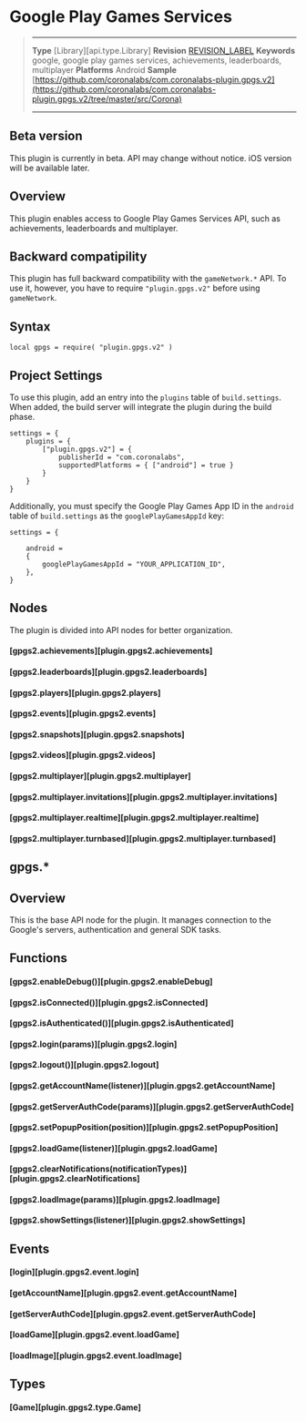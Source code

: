 # Google Play Games Services

> --------------------- ------------------------------------------------------------------------------------------
> __Type__              [Library][api.type.Library]
> __Revision__          [REVISION_LABEL](REVISION_URL)
> __Keywords__          google, google play games services, achievements, leaderboards, multiplayer
> __Platforms__         Android
> __Sample__            [https://github.com/coronalabs/com.coronalabs-plugin.gpgs.v2](https://github.com/coronalabs/com.coronalabs-plugin.gpgs.v2/tree/master/src/Corona)
> --------------------- ------------------------------------------------------------------------------------------

## Beta version

This plugin is currently in beta. API may change without notice.
iOS version will be available later.

## Overview

This plugin enables access to Google Play Games Services API, such as achievements, leaderboards and multiplayer.

## Backward compatipility

This plugin has full backward compatibility with the `gameNetwork.*` API. To use it, however, you have to require `"plugin.gpgs.v2"` before using `gameNetwork`.

## Syntax

	local gpgs = require( "plugin.gpgs.v2" )

## Project Settings

To use this plugin, add an entry into the `plugins` table of `build.settings`. When added, the build server will integrate the plugin during the build phase.

	settings = {
		plugins = {
			["plugin.gpgs.v2"] = {
				publisherId = "com.coronalabs",
				supportedPlatforms = { ["android"] = true }
			}
		}
	}

Additionally, you must specify the <nobr>Google Play Games App ID</nobr> in the `android` table of `build.settings` as the `googlePlayGamesAppId` key:

``````{ brush="lua" gutter="false" first-line="1" highlight="[5]" }
settings = {

	android =
	{
		googlePlayGamesAppId = "YOUR_APPLICATION_ID",
	},
}
``````

## Nodes

The plugin is divided into API nodes for better organization.

#### [gpgs2.achievements][plugin.gpgs2.achievements]

#### [gpgs2.leaderboards][plugin.gpgs2.leaderboards]

#### [gpgs2.players][plugin.gpgs2.players]

#### [gpgs2.events][plugin.gpgs2.events]

#### [gpgs2.snapshots][plugin.gpgs2.snapshots]

#### [gpgs2.videos][plugin.gpgs2.videos]

#### [gpgs2.multiplayer][plugin.gpgs2.multiplayer]

#### [gpgs2.multiplayer.invitations][plugin.gpgs2.multiplayer.invitations]

#### [gpgs2.multiplayer.realtime][plugin.gpgs2.multiplayer.realtime]

#### [gpgs2.multiplayer.turnbased][plugin.gpgs2.multiplayer.turnbased]

## gpgs.*

## Overview

This is the base API node for the plugin. It manages connection to the Google's servers, authentication and general SDK tasks.

## Functions

#### [gpgs2.enableDebug()][plugin.gpgs2.enableDebug]

#### [gpgs2.isConnected()][plugin.gpgs2.isConnected]

#### [gpgs2.isAuthenticated()][plugin.gpgs2.isAuthenticated]

#### [gpgs2.login(params)][plugin.gpgs2.login]

#### [gpgs2.logout()][plugin.gpgs2.logout]

#### [gpgs2.getAccountName(listener)][plugin.gpgs2.getAccountName]

#### [gpgs2.getServerAuthCode(params)][plugin.gpgs2.getServerAuthCode]

#### [gpgs2.setPopupPosition(position)][plugin.gpgs2.setPopupPosition]

#### [gpgs2.loadGame(listener)][plugin.gpgs2.loadGame]

#### [gpgs2.clearNotifications(notificationTypes)][plugin.gpgs2.clearNotifications]

#### [gpgs2.loadImage(params)][plugin.gpgs2.loadImage]

#### [gpgs2.showSettings(listener)][plugin.gpgs2.showSettings]

## Events

#### [login][plugin.gpgs2.event.login]

#### [getAccountName][plugin.gpgs2.event.getAccountName]

#### [getServerAuthCode][plugin.gpgs2.event.getServerAuthCode]

#### [loadGame][plugin.gpgs2.event.loadGame]

#### [loadImage][plugin.gpgs2.event.loadImage]

## Types

#### [Game][plugin.gpgs2.type.Game]
